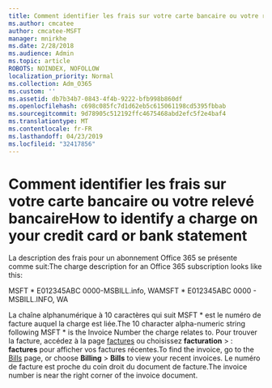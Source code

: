 ```yaml
---
title: Comment identifier les frais sur votre carte bancaire ou votre relevé bancaire
ms.author: cmcatee
author: cmcatee-MSFT
manager: mnirkhe
ms.date: 2/28/2018
ms.audience: Admin
ms.topic: article
ROBOTS: NOINDEX, NOFOLLOW
localization_priority: Normal
ms.collection: Adm_O365
ms.custom: ''
ms.assetid: db7b34b7-0843-4f4b-9222-bfb998b860df
ms.openlocfilehash: c698c085fc7d1d62eb5c615061198cd5395fbbab
ms.sourcegitcommit: 9d78905c512192ffc4675468abd2efc5f2e4baf4
ms.translationtype: MT
ms.contentlocale: fr-FR
ms.lasthandoff: 04/23/2019
ms.locfileid: "32417856"
---
```

# <a name="how-to-identify-a-charge-on-your-credit-card-or-bank-statement"></a><span data-ttu-id="19559-102">Comment identifier les frais sur votre carte bancaire ou votre relevé bancaire</span><span class="sxs-lookup"><span data-stu-id="19559-102">How to identify a charge on your credit card or bank statement</span></span>

<span data-ttu-id="19559-103">La description des frais pour un abonnement Office 365 se présente comme suit:</span><span class="sxs-lookup"><span data-stu-id="19559-103">The charge description for an Office 365 subscription looks like this:</span></span>
  
<span data-ttu-id="19559-104">MSFT \* E012345ABC 0000-MSBILL.info, WA</span><span class="sxs-lookup"><span data-stu-id="19559-104">MSFT \* E012345ABC 0000 - MSBILL.INFO, WA</span></span>
  
<span data-ttu-id="19559-105">La chaîne alphanumérique à 10 caractères qui suit MSFT \* est le numéro de facture auquel la charge est liée.</span><span class="sxs-lookup"><span data-stu-id="19559-105">The 10 character alpha-numeric string following MSFT \* is the Invoice Number the charge relates to.</span></span> <span data-ttu-id="19559-106">Pour trouver la facture, accédez à la page [factures](https://go.microsoft.com/fwlink/p/?linkid=848039) ou choisissez **facturation** \> : **factures** pour afficher vos factures récentes.</span><span class="sxs-lookup"><span data-stu-id="19559-106">To find the invoice, go to the [Bills](https://go.microsoft.com/fwlink/p/?linkid=848039) page, or choose **Billing** \> **Bills** to view your recent invoices.</span></span> <span data-ttu-id="19559-107">Le numéro de facture est proche du coin droit du document de facture.</span><span class="sxs-lookup"><span data-stu-id="19559-107">The invoice number is near the right corner of the invoice document.</span></span> 
  

